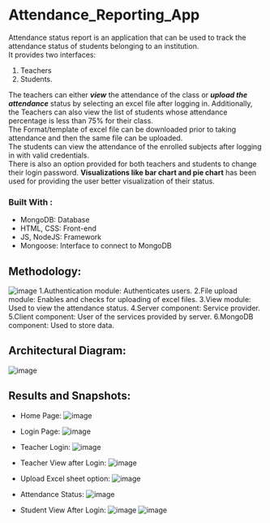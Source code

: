 # Attendance_Reporting_App

Attendance status report is an application that can be used to track the attendance status of students belonging to an institution.\
It provides two interfaces: 
1. Teachers 
2. Students.


The teachers can either ***view*** the attendance of the class or ***upload the attendance*** status by selecting an excel file after logging in. Additionally, the Teachers can also view the list of students whose attendance percentage is less than 75% for their class. \
The Format/template of excel file can be downloaded prior to taking attendance and then the same file can be uploaded.\
The students can view the attendance of the enrolled subjects after logging in with valid credentials.\
There is also an option provided for both teachers and students to change their login password. **Visualizations like bar chart and pie chart** has been used for providing the user better visualization of their status.

### Built With :
  * MongoDB: Database
  * HTML, CSS: Front-end
  * JS, NodeJS: Framework
  * Mongoose: Interface to connect to MongoDB

## Methodology:
![image](https://github.com/pooja-design/Attendance_Reporting_App/assets/61023924/7477148e-bdf9-487c-8b08-044c58a4da95)
 1.Authentication module: Authenticates users.
	2.File upload module: Enables and checks for uploading of excel files.
	3.View module: Used to view the attendance status. 
	4.Server component: Service provider.
	5.Client component: User of the services provided by server.
	6.MongoDB component: Used to store data.

 ## Architectural Diagram:
![image](https://github.com/pooja-design/Attendance_Reporting_App/assets/61023924/3e0b75da-8cd2-4e5c-b3f0-c0ee9e2f7a8d)

## Results and Snapshots:
* Home Page:
  ![image](https://github.com/pooja-design/Attendance_Reporting_App/assets/61023924/0e371c7e-a389-4286-a01a-25f64625823a)

* Login Page:
  ![image](https://github.com/pooja-design/Attendance_Reporting_App/assets/61023924/0eba85da-e3a5-4812-9cd7-7c5dcf426672)

* Teacher Login:
 ![image](https://github.com/pooja-design/Attendance_Reporting_App/assets/61023924/d3ab20b1-0192-4796-9a85-60dbb546c1ac)

* Teacher View after Login:
 ![image](https://github.com/pooja-design/Attendance_Reporting_App/assets/61023924/dbbbbcb8-1375-416b-9397-aacf2ab0a2ac)

* Upload Excel sheet option:
 ![image](https://github.com/pooja-design/Attendance_Reporting_App/assets/61023924/8e9db4c5-79a8-4dfa-acae-1bb9d9d5aada)

* Attendance Status:
 ![image](https://github.com/pooja-design/Attendance_Reporting_App/assets/61023924/509f77ac-33bc-4cc6-951e-14cd99a83b77)

* Student View After Login:
 ![image](https://github.com/pooja-design/Attendance_Reporting_App/assets/61023924/46a1a776-d677-418c-9347-4496a1842d8a)
 ![image](https://github.com/pooja-design/Attendance_Reporting_App/assets/61023924/242b007d-6362-4f21-ad90-79e0b79b4e32)









